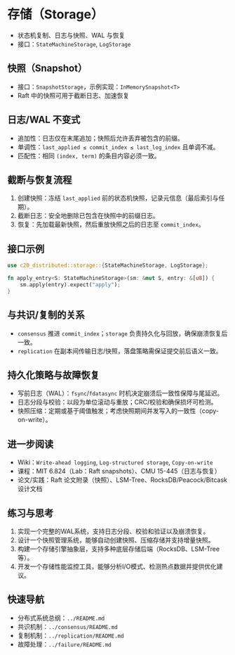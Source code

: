 # 存储（Storage）

- 状态机复制、日志与快照、WAL 与恢复
- 接口：`StateMachineStorage`, `LogStorage`

## 快照（Snapshot）

- 接口：`SnapshotStorage`，示例实现：`InMemorySnapshot<T>`
- Raft 中的快照可用于截断日志、加速恢复

## 日志/WAL 不变式

- 追加性：日志仅在末尾追加；快照后允许丢弃被包含的前缀。
- 单调性：`last_applied ≤ commit_index ≤ last_log_index` 且单调不减。
- 匹配性：相同 `(index, term)` 的条目内容必须一致。

## 截断与恢复流程

1) 创建快照：冻结 `last_applied` 前的状态机快照，记录元信息（最后索引与任期）。
2) 截断日志：安全地删除已包含在快照中的前缀日志。
3) 恢复：先加载最新快照，然后重放快照之后的日志至 `commit_index`。

## 接口示例

```rust
use c20_distributed::storage::{StateMachineStorage, LogStorage};

fn apply_entry<S: StateMachineStorage>(sm: &mut S, entry: &[u8]) {
    sm.apply(entry).expect("apply");
}
```

## 与共识/复制的关系

- `consensus` 推进 `commit_index`；`storage` 负责持久化与回放，确保崩溃恢复后一致。
- `replication` 在副本间传输日志/快照，落盘策略需保证提交前后语义一致。

## 持久化策略与故障恢复

- 写前日志（WAL）：`fsync`/`fdatasync` 时机决定崩溃后一致性保障与尾延迟。
- 日志分段与校验：以段为单位滚动与重放；CRC/校验和确保损坏可检测。
- 快照压缩：定期或基于阈值触发；考虑快照期间并发写入的一致性（copy-on-write）。

## 进一步阅读

- Wiki：`Write-ahead logging`, `Log-structured storage`, `Copy-on-write`
- 课程：MIT 6.824（Lab：Raft snapshots）、CMU 15-445（日志与恢复）
- 论文/实践：Raft 论文附录（快照）、LSM-Tree、RocksDB/Peacock/Bitcask 设计文档

## 练习与思考

1. 实现一个完整的WAL系统，支持日志分段、校验和验证以及崩溃恢复。
2. 设计一个快照管理系统，能够自动创建快照、压缩存储并支持增量快照。
3. 构建一个存储引擎抽象层，支持多种底层存储后端（RocksDB、LSM-Tree等）。
4. 开发一个存储性能监控工具，能够分析I/O模式、检测热点数据并提供优化建议。

## 快速导航

- 分布式系统总纲：`../README.md`
- 共识机制：`../consensus/README.md`
- 复制机制：`../replication/README.md`
- 故障处理：`../failure/README.md`
